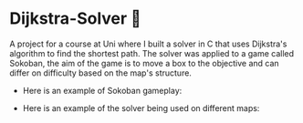 # Dijkstra-Solver 🤖

A project for a course at Uni where I built a solver in C that uses Dijkstra's algorithm to find the shortest path. The solver was applied to a game called Sokoban, the aim of the game is to move a box to the objective and can differ on difficulty based on the map's structure.
- Here is an example of Sokoban gameplay:

- Here is an example of the solver being used on different maps:
